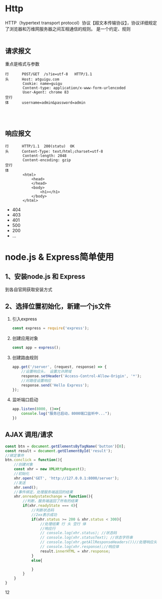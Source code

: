 # Http
HTTP（hypertext transport protocol）协议【超文本传输协议】，协议详细规定了浏览器和万维网服务器之间互相通信的规则。
是一个约定、规则
<br>
<br>

## 请求报文
重点是格式与参数
```
行      POST/GET  /s?ie=utf-8   HTTP/1.1
头      Host: atguigu.com
        Cookie: name=guigu
        Content-type: application/x-www-form-urlencoded
        User-Agent: chrome 83
空行
体      username=admin&password=admin
```
<br>
<br>

## 响应报文
```
行      HTTP/1.1  200(statu)  OK
头      Content-Type: text/html;charset=utf-8
        Content-length: 2048
        Content-encoding: gzip
空行
体
        <html>
            <head>
            </head>
            <body>
                <h1></h1>
            </body>
        </html>
```
* 404
* 403
* 401
* 500
* 200
* ...


# node.js & Express简单使用

## 1、安装node.js 和 Express
到各自官网获取安装方式
## 2、选择位置初始化，新建一个js文件
1. 引入express
   ```javascript
   const express = require('express');
   ```
2. 创建应用对象
    ```javascript
    const app = express();
    ```
3. 创建路由规则
    ```javascript
    app.get('/server', (request, response) => {
        //设置响应头， 设置允许跨域
        response.setHeader('Access-Control-Allow-Origin', '*');
        //对路径设置响应
        response.send('Hello Express');
    });
    ```
4. 监听端口启动
   ```javascript
   app.listen(8000, ()=>{
       console.log("服务已启动，8000端口监听中...");
   })
   ```


## AJAX 调用/请求
```javascript
const btn = document.getElementsByTagName('button')[0];
const result = document.getElementById('result');
//绑定事件
btn.conclick = function(){
    //创建对象
    const xhr = new XMLHttpRequest();
    //初始化
    xhr.open('GET', 'http://127.0.0.1:8000/server');
    //发送
    xhr.send();
    //事件绑定，处理服务端返回的结果
    xhr.onreadystatechange = function(){
        //判断，服务端返回了所有的结果
        if(xhr.readyState === 4){
            //判断状态码
            //2xx表示成功
            if(xhr.status >= 200 & xhr.status < 300){
                //处理结果 行 头 空行 体
                //响应行
                // console.log(xhr.status); //状态码
                // console.log(xhr.statusText); //状态字符串
                // console.log(xhr.getAllResponseHeaders())//处理响应头
                // console.log(xhr.response);//响应体
                result.innerHTML = xhr.response;
            }
            else{

            }
        }
    }
}
```





12